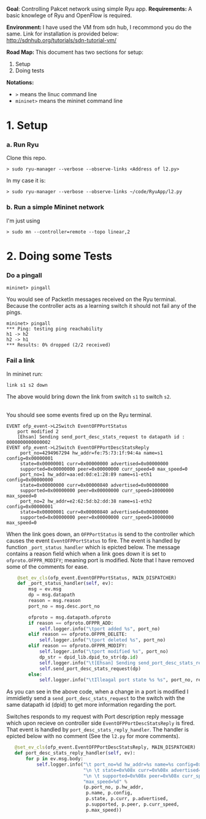 <b>Goal</b>: Controlling Pakcet network using simple Ryu app. 
<b>Requirements:</b>
A basic knowlege of Ryu and OpenFlow is required. 

<b>Environment: </b> I have used the VM from sdn hub, I recommond you do the same. Link for installation is provided below: http://sdnhub.org/tutorials/sdn-tutorial-vm/

<b>Road Map: </b>This document has two sections for setup: 

 1. Setup 
 2. Doing tests </br>

<b>Notations: </b>
 - `>` means the linuc command line <br>
 - `mininet>` means the mininet command line
 
# 1. Setup
 
### a. Run Ryu
Clone this repo. 
```shell
> sudo ryu-manager --verbose --observe-links <Address of l2.py>
```
In my case it is: 
```shell
> sudo ryu-manager --verbose --observe-links ~/code/RyuApp/l2.py
```
### b. Run a simple Mininet network
I'm just using 
```shell
> sudo mn --controller=remote --topo linear,2
```

# 2. Doing some Tests
### Do a pingall
```shell
mininet> pingall
```
You would see of PacketIn messages received on the Ryu terminal. </br>
Because the controller acts as a learning switch it should not fail any of the pings. 
```
mininet> pingall
*** Ping: testing ping reachability
h1 -> h2 
h2 -> h1 
*** Results: 0% dropped (2/2 received)
```
### Fail a link
In mininet run: 
```
link s1 s2 down
```
The above would bring down the link from switch `s1` to switch `s2`. 

</br>You should see some events fired up on the Ryu terminal. 
```
EVENT ofp_event->L2Switch EventOFPPortStatus
	port modified 2
	[Ehsan] Sending send_port_desc_stats_request to datapath id : 0000000000000002
EVENT ofp_event->L2Switch EventOFPPortDescStatsReply
	 port_no=4294967294 hw_addr=fe:75:73:1f:94:4a name=s1 config=0x00000001 
 	 state=0x00000001 curr=0x00000000 advertised=0x00000000 
 	 supported=0x00000000 peer=0x00000000 curr_speed=0 max_speed=0
	 port_no=1 hw_addr=aa:ed:0d:e1:28:89 name=s1-eth1 config=0x00000000 
 	 state=0x00000000 curr=0x00000840 advertised=0x00000000 
 	 supported=0x00000000 peer=0x00000000 curr_speed=10000000 max_speed=0
	 port_no=2 hw_addr=e2:62:5d:b2:dd:38 name=s1-eth2 config=0x00000001 
 	 state=0x00000001 curr=0x00000840 advertised=0x00000000 
 	 supported=0x00000000 peer=0x00000000 curr_speed=10000000 max_speed=0
```
When the link goes down, an `OFPPortStatus` is send to the controller which causes the event `EventOFPPortStatus` to fire. 
The event is handled by function `_port_status_handler` which is epicted below. The message contains a reason field which when a 
link goes down it is set to `ofproto.OFPPR_MODIFY`; meaning port is modified. 
Note that I have removed some of the comments for ease. 
```python
    @set_ev_cls(ofp_event.EventOFPPortStatus, MAIN_DISPATCHER)
    def _port_status_handler(self, ev):
        msg = ev.msg
        dp = msg.datapath
        reason = msg.reason
        port_no = msg.desc.port_no

        ofproto = msg.datapath.ofproto
        if reason == ofproto.OFPPR_ADD:
            self.logger.info("\tport added %s", port_no)
        elif reason == ofproto.OFPPR_DELETE:
            self.logger.info("\tport deleted %s", port_no)
        elif reason == ofproto.OFPPR_MODIFY:
            self.logger.info("\tport modified %s", port_no)
            dp_str = dpid_lib.dpid_to_str(dp.id)
            self.logger.info("\t[Ehsan] Sending send_port_desc_stats_request to datapath id : " + dp_str)
            self.send_port_desc_stats_request(dp)
        else:
            self.logger.info("\tIlleagal port state %s %s", port_no, reason)
```
As you can see in the above code, when a change in a port is modified I immidietly send a `send_port_desc_stats_request` to the switch
with the same datapath id (dpid) to get more information regarding the port.

Switches responds to my request with Port description reply message which upon recieve on controller side `EventOFPPortDescStatsReply` is fired.
That event is handled by `port_desc_stats_reply_handler`. The handler is epicted below with no comment (See the `l2.py` for more comments). 
 ```python
    @set_ev_cls(ofp_event.EventOFPPortDescStatsReply, MAIN_DISPATCHER)
    def port_desc_stats_reply_handler(self, ev):
        for p in ev.msg.body:
            self.logger.info("\t port_no=%d hw_addr=%s name=%s config=0x%08x "
                             "\n \t state=0x%08x curr=0x%08x advertised=0x%08x "
                             "\n \t supported=0x%08x peer=0x%08x curr_speed=%d "
                             "max_speed=%d" %
                             (p.port_no, p.hw_addr,
                              p.name, p.config,
                              p.state, p.curr, p.advertised,
                              p.supported, p.peer, p.curr_speed,
                              p.max_speed))
 ```
 
